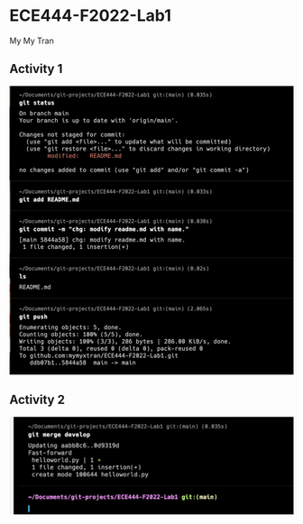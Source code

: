 # ECE444-F2022-Lab1
My My Tran 
## Activity 1
![](images/Activity1.png)

## Activity 2
![](images/Activity2.png)
